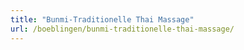 ```yaml
---
title: "Bunmi-Traditionelle Thai Massage"
url: /boeblingen/bunmi-traditionelle-thai-massage/
---
```

